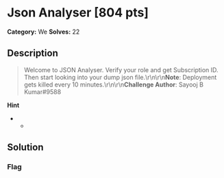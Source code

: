 # Json Analyser [804 pts]

**Category:** We
**Solves:** 22

## Description
>Welcome to JSON Analyser. Verify your role and get Subscription ID. Then start looking into your dump json file.\r\n\r\n**Note**: Deployment gets killed every 10 minutes.\r\n\r\n**Challenge Author**: Sayooj B Kumar#9588

**Hint**
* -

## Solution

### Flag

